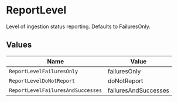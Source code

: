 # ReportLevel

Level of ingestion status reporting. Defaults to FailuresOnly.


## Values

| Name                              | Value                             |
| --------------------------------- | --------------------------------- |
| `ReportLevelFailuresOnly`         | failuresOnly                      |
| `ReportLevelDoNotReport`          | doNotReport                       |
| `ReportLevelFailuresAndSuccesses` | failuresAndSuccesses              |